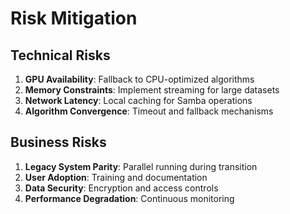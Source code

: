 # Risk Mitigation

## Technical Risks
1. **GPU Availability**: Fallback to CPU-optimized algorithms
2. **Memory Constraints**: Implement streaming for large datasets
3. **Network Latency**: Local caching for Samba operations
4. **Algorithm Convergence**: Timeout and fallback mechanisms

## Business Risks
1. **Legacy System Parity**: Parallel running during transition
2. **User Adoption**: Training and documentation
3. **Data Security**: Encryption and access controls
4. **Performance Degradation**: Continuous monitoring
